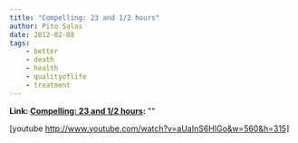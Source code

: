 ```yaml
---
title: "Compelling: 23 and 1/2 hours"
author: Pito Salas
date: 2012-02-08
tags:
    - better
    - death
    - health
    - qualityoflife
    - treatment
---
```


**Link: [Compelling: 23 and 1/2 hours](None):** ""

[youtube http://www.youtube.com/watch?v=aUaInS6HIGo&w=560&h=315]


